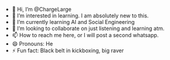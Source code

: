 - 👋 Hi, I’m @ChargeLarge
- 👀 I’m interested in learning. I am absolutely new to this.
- 🌱 I’m currently learning AI and Social Engineering
- 💞️ I’m looking to collaborate on just listening and learning atm.
- 📫 How to reach me here, or I will post a second whatsapp.
- 😄 Pronouns: He
- ⚡ Fun fact: Black belt in kickboxing, big raver

<!---
ChargeLarge/ChargeLarge is a ✨ special ✨ repository because its `README.md` (this file) appears on your GitHub profile.
You can click the Preview link to take a look at your changes.
--->
